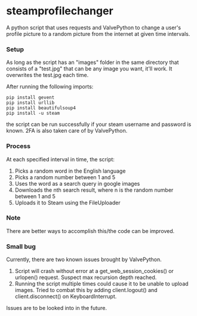 # steamprofilechanger
A python script that uses requests and ValvePython to change a user's profile picture to a random picture from the internet at given time intervals.

### Setup
As long as the script has an "images" folder in the same directory that consists of a "test.jpg" that can be any image you want, it'll work. It overwrites the test.jpg each time.

After running the following imports:

    pip install gevent
    pip install urllib
    pip install beautifulsoup4
    pip install -u steam

the script can be run successfully if your steam username and password is known. 2FA is also taken care of by ValvePython.

### Process
At each specified interval in time, the script:

1) Picks a random word in the English language
2) Picks a random number between 1 and 5
3) Uses the word as a search query in google images
4) Downloads the nth search result, where n is the random number between 1 and 5
5) Uploads it to Steam using the FileUploader

### Note
There are better ways to accomplish this/the code can be improved.

### Small bug
Currently, there are two known issues brought by ValvePython.
 1. Script will crash without error at a get_web_session_cookies() or urlopen() request. Suspect max recursion depth reached.
 2. Running the script multiple times could cause it to be unable to upload images. Tried to combat this by adding client.logout() and client.disconnect() on KeyboardInterrupt.

Issues are to be looked into in the future.
